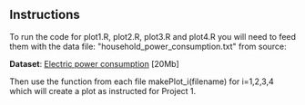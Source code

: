 ## Instructions

To run the code for plot1.R, plot2.R, plot3.R and plot4.R you will need to feed 
them with the data file: "household_power_consumption.txt"
from source:

<b>Dataset</b>: <a href="https://d396qusza40orc.cloudfront.net/exdata%2Fdata%2Fhousehold_power_consumption.zip">Electric power consumption</a> [20Mb]

Then use the function from each file makePlot_i(filename) for i=1,2,3,4 which will create a plot as instructed for Project 1.
